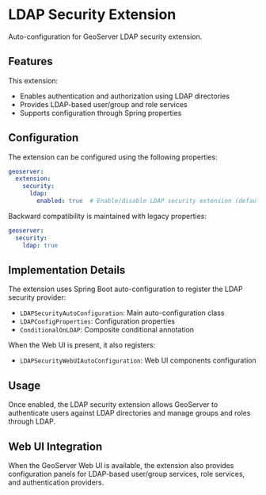 # LDAP Security Extension

Auto-configuration for GeoServer LDAP security extension.

## Features

This extension:
- Enables authentication and authorization using LDAP directories
- Provides LDAP-based user/group and role services
- Supports configuration through Spring properties

## Configuration

The extension can be configured using the following properties:

```yaml
geoserver:
  extension:
    security:
      ldap:
        enabled: true  # Enable/disable LDAP security extension (default: true)
```

Backward compatibility is maintained with legacy properties:
```yaml
geoserver:
  security:
    ldap: true
```

## Implementation Details

The extension uses Spring Boot auto-configuration to register the LDAP security provider:

- `LDAPSecurityAutoConfiguration`: Main auto-configuration class
- `LDAPConfigProperties`: Configuration properties
- `ConditionalOnLDAP`: Composite conditional annotation

When the Web UI is present, it also registers:
- `LDAPSecurityWebUIAutoConfiguration`: Web UI components configuration

## Usage

Once enabled, the LDAP security extension allows GeoServer to authenticate users against
LDAP directories and manage groups and roles through LDAP.

## Web UI Integration

When the GeoServer Web UI is available, the extension also provides configuration panels
for LDAP-based user/group services, role services, and authentication providers.
